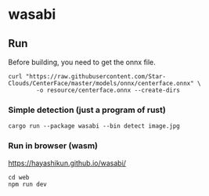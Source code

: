 # wasabi

## Run

Before building, you need to get the onnx file.

```shell
curl "https://raw.githubusercontent.com/Star-Clouds/CenterFace/master/models/onnx/centerface.onnx" \
	 	-o resource/centerface.onnx --create-dirs
```

### Simple detection (just a program of rust)

```shell
cargo run --package wasabi --bin detect image.jpg
```

### Run in browser (wasm)
https://hayashikun.github.io/wasabi/
```shell
cd web
npm run dev
```

